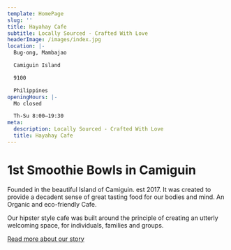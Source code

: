 ```yaml
---
template: HomePage
slug: ''
title: Hayahay Cafe
subtitle: Locally Sourced - Crafted With Love
headerImage: /images/index.jpg
location: |-
  Bug-ong, Mambajao

  Camiguin Island

  9100

  Philippines
openingHours: |-
  Mo closed

  Th-Su 8:00–19:30
meta:
  description: Locally Sourced - Crafted With Love
  title: Hayahay Cafe
---
```

# 1st Smoothie Bowls in Camiguin

Founded in the beautiful Island of Camiguin. est 2017. It was created to provide a decadent sense of great tasting food for our bodies and mind. An Organic and eco-friendly Cafe.

Our hipster style cafe was built around the principle of creating an utterly welcoming space, for individuals, families and groups.

[Read more about our story](/story)
